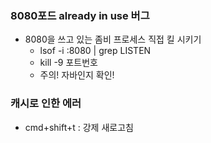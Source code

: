 ### 8080포드 already in use 버그

-  8080을 쓰고 있는 좀비 프로세스 직접 킬 시키기
    - lsof -i :8080 | grep LISTEN
    - kill -9 포트번호
    - 주의! 자바인지 확인!

### 캐시로 인한 에러
- cmd+shift+t : 강제 새로고침